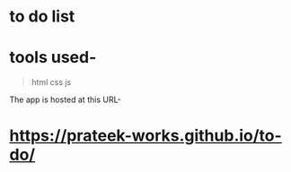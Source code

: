 # to do list

# tools used-
>html
>css
>js

The app is hosted at this URL-

# https://prateek-works.github.io/to-do/
